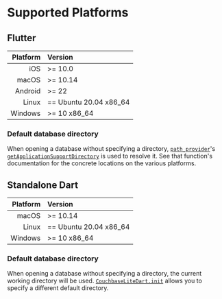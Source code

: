 # Supported Platforms

## Flutter

| Platform | Version                |
| -------: | :--------------------- |
|      iOS | >= 10.0                |
|    macOS | >= 10.14               |
|  Android | >= 22                  |
|    Linux | == Ubuntu 20.04 x86_64 |
|  Windows | >= 10 x86_64           |

### Default database directory

When opening a database without specifying a directory,
[`path_provider`][path_provider]'s
[`getApplicationSupportDirectory`][getapplicationsupportdirectory] is used to
resolve it. See that function's documentation for the concrete locations on the
various platforms.

## Standalone Dart

| Platform | Version                |
| -------: | :--------------------- |
|    macOS | >= 10.14               |
|    Linux | == Ubuntu 20.04 x86_64 |
|  Windows | >= 10 x86_64           |

### Default database directory

When opening a database without specifying a directory, the current working
directory will be used. [`CouchbaseLiteDart.init`][couchbaselitedart.init]
allows you to specify a different default directory.

[path_provider]: https://pub.dev/packages/path_provider
[getapplicationsupportdirectory]:
  https://pub.dev/documentation/path_provider/latest/path_provider/getApplicationSupportDirectory.html
[couchbaselitedart.init]:
  https://pub.dev/documentation/cbl_dart/latest/cbl_dart/CouchbaseLiteDart/init.html
